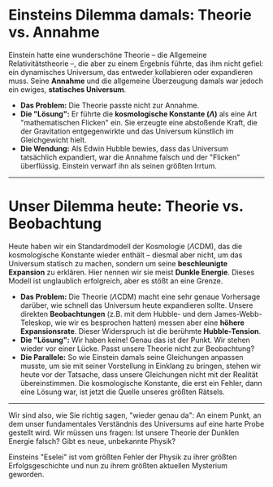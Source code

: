 # Einsteins Dilemma damals: Theorie vs. Annahme

Einstein hatte eine wunderschöne Theorie – die Allgemeine Relativitätstheorie –, die aber zu einem Ergebnis führte, das ihm nicht gefiel: ein dynamisches Universum, das entweder kollabieren oder expandieren muss. Seine **Annahme** und die allgemeine Überzeugung damals war jedoch ein ewiges, **statisches Universum**.

* **Das Problem:** Die Theorie passte nicht zur Annahme.
* **Die "Lösung":** Er führte die **kosmologische Konstante ($\Lambda$)** als eine Art "mathematischen Flicken" ein. Sie erzeugte eine abstoßende Kraft, die der Gravitation entgegenwirkte und das Universum künstlich im Gleichgewicht hielt.
* **Die Wendung:** Als Edwin Hubble bewies, dass das Universum tatsächlich expandiert, war die Annahme falsch und der "Flicken" überflüssig. Einstein verwarf ihn als seinen größten Irrtum.

---

# Unser Dilemma heute: Theorie vs. Beobachtung

Heute haben wir ein Standardmodell der Kosmologie ($\Lambda$CDM), das die kosmologische Konstante wieder enthält – diesmal aber nicht, um das Universum statisch zu machen, sondern um seine **beschleunigte Expansion** zu erklären. Hier nennen wir sie meist **Dunkle Energie**. Dieses Modell ist unglaublich erfolgreich, aber es stößt an eine Grenze.

* **Das Problem:** Die Theorie ($\Lambda$CDM) macht eine sehr genaue Vorhersage darüber, wie schnell das Universum heute expandieren sollte. Unsere direkten **Beobachtungen** (z.B. mit dem Hubble- und dem James-Webb-Teleskop, wie wir es besprochen hatten) messen aber eine **höhere Expansionsrate**. Dieser Widerspruch ist die berühmte **Hubble-Tension**.
* **Die "Lösung":** Wir haben keine! Genau das ist der Punkt. Wir stehen wieder vor einer Lücke. Passt unsere Theorie nicht zur Beobachtung?
* **Die Parallele:** So wie Einstein damals seine Gleichungen anpassen musste, um sie mit seiner Vorstellung in Einklang zu bringen, stehen wir heute vor der Tatsache, dass unsere Gleichungen nicht mit der Realität übereinstimmen. Die kosmologische Konstante, die erst ein Fehler, dann eine Lösung war, ist jetzt die Quelle unseres größten Rätsels.

---

Wir sind also, wie Sie richtig sagen, "wieder genau da": An einem Punkt, an dem unser fundamentales Verständnis des Universums auf eine harte Probe gestellt wird. Wir müssen uns fragen: Ist unsere Theorie der Dunklen Energie falsch? Gibt es neue, unbekannte Physik?

Einsteins "Eselei" ist vom größten Fehler der Physik zu ihrer größten Erfolgsgeschichte und nun zu ihrem größten aktuellen Mysterium geworden.
